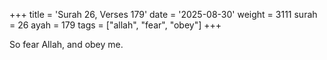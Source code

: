+++
title = 'Surah 26, Verses 179'
date = '2025-08-30'
weight = 3111
surah = 26
ayah = 179
tags = ["allah", "fear", "obey"]
+++

So fear Allah, and obey me.